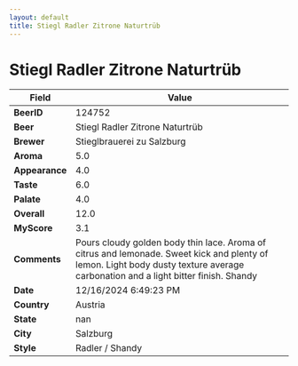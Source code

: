 ```yaml
---
layout: default
title: Stiegl Radler Zitrone Naturtrüb
---
```


# Stiegl Radler Zitrone Naturtrüb

| Field         | Value     |
|---------------|-----------|
| **BeerID** | 124752 |
| **Beer** | Stiegl Radler Zitrone Naturtrüb |
| **Brewer** | Stieglbrauerei zu Salzburg |
| **Aroma** | 5.0 |
| **Appearance** | 4.0 |
| **Taste** | 6.0 |
| **Palate** | 4.0 |
| **Overall** | 12.0 |
| **MyScore** | 3.1 |
| **Comments** | Pours cloudy golden body thin lace.  Aroma of citrus and lemonade. Sweet kick and plenty of lemon.  Light body dusty texture average carbonation and a light bitter finish.  Shandy  |
| **Date** | 12/16/2024 6:49:23 PM |
| **Country** | Austria |
| **State** | nan |
| **City** | Salzburg |
| **Style** | Radler / Shandy |
